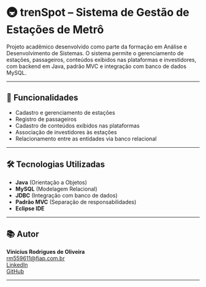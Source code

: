 
# 🚇 trenSpot – Sistema de Gestão de Estações de Metrô

Projeto acadêmico desenvolvido como parte da formação em Análise e Desenvolvimento de Sistemas. O sistema permite o gerenciamento de estações, passageiros, conteúdos exibidos nas plataformas e investidores, com backend em Java, padrão MVC e integração com banco de dados MySQL.

---

## 📌 Funcionalidades

- Cadastro e gerenciamento de estações
- Registro de passageiros
- Cadastro de conteúdos exibidos nas plataformas
- Associação de investidores às estações
- Relacionamento entre as entidades via banco relacional

---

## 🛠 Tecnologias Utilizadas

- **Java** (Orientação a Objetos)
- **MySQL** (Modelagem Relacional)
- **JDBC** (Integração com banco de dados)
- **Padrão MVC** (Separação de responsabilidades)
- **Eclipse IDE**

---

## 📚 Autor

**Vinicius Rodrigues de Oliveira**  
rm559611@fiap.com.br  
[LinkedIn](https://www.linkedin.com/in/vinicius-rodrigues-tecnologia)  
[GitHub](https://github.com/ViniciusO-I)

---
